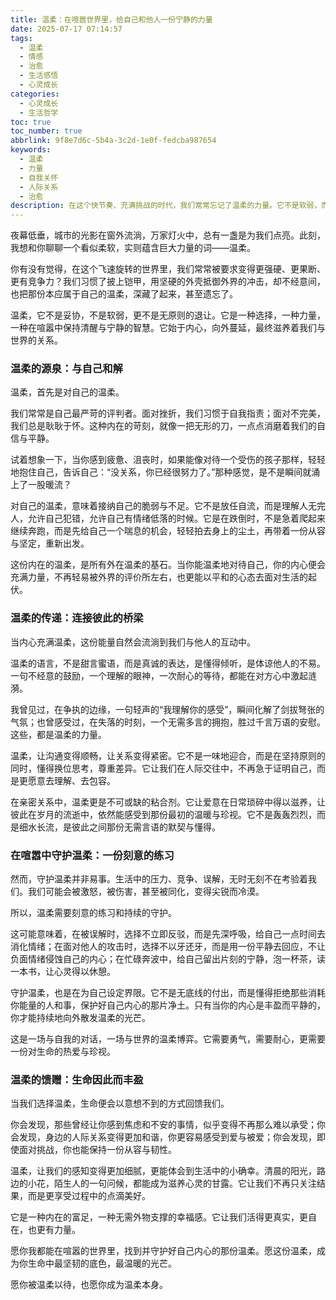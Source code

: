 ```yaml
---
title: 温柔：在喧嚣世界里，给自己和他人一份宁静的力量
date: 2025-07-17 07:14:57
tags:
  - 温柔
  - 情感
  - 治愈
  - 生活感悟
  - 心灵成长
categories:
  - 心灵成长
  - 生活哲学
toc: true
toc_number: true
abbrlink: 9f8e7d6c-5b4a-3c2d-1e0f-fedcba987654
keywords:
  - 温柔
  - 力量
  - 自我关怀
  - 人际关系
  - 治愈
description: 在这个快节奏、充满挑战的时代，我们常常忘记了温柔的力量。它不是软弱，而是内心深处最坚韧的底色，是连接彼此、治愈伤痛的桥梁。本文将带你探索温柔的真谛，感受它如何滋养我们的灵魂，并学会如何在日常中守护这份珍贵的品质，让生命因此而丰盈。
---
```


夜幕低垂，城市的光影在窗外流淌，万家灯火中，总有一盏是为我们点亮。此刻，我想和你聊聊一个看似柔软，实则蕴含巨大力量的词——温柔。

你有没有觉得，在这个飞速旋转的世界里，我们常常被要求变得更强硬、更果断、更有竞争力？我们习惯了披上铠甲，用坚硬的外壳抵御外界的冲击，却不经意间，也把那份本应属于自己的温柔，深藏了起来，甚至遗忘了。

温柔，它不是妥协，不是软弱，更不是无原则的退让。它是一种选择，一种力量，一种在喧嚣中保持清醒与宁静的智慧。它始于内心，向外蔓延，最终滋养着我们与世界的关系。

### 温柔的源泉：与自己和解

温柔，首先是对自己的温柔。

我们常常是自己最严苛的评判者。面对挫折，我们习惯于自我指责；面对不完美，我们总是耿耿于怀。这种内在的苛刻，就像一把无形的刀，一点点消磨着我们的自信与平静。

试着想象一下，当你感到疲惫、沮丧时，如果能像对待一个受伤的孩子那样，轻轻地抱住自己，告诉自己：“没关系，你已经很努力了。”那种感觉，是不是瞬间就涌上了一股暖流？

对自己的温柔，意味着接纳自己的脆弱与不足。它不是放任自流，而是理解人无完人，允许自己犯错，允许自己有情绪低落的时候。它是在跌倒时，不是急着爬起来继续奔跑，而是先给自己一个喘息的机会，轻轻拍去身上的尘土，再带着一份从容与坚定，重新出发。

这份内在的温柔，是所有外在温柔的基石。当你能温柔地对待自己，你的内心便会充满力量，不再轻易被外界的评价所左右，也更能以平和的心态去面对生活的起伏。

### 温柔的传递：连接彼此的桥梁

当内心充满温柔，这份能量自然会流淌到我们与他人的互动中。

温柔的语言，不是甜言蜜语，而是真诚的表达，是懂得倾听，是体谅他人的不易。一句不经意的鼓励，一个理解的眼神，一次耐心的等待，都能在对方心中激起涟漪。

我曾见过，在争执的边缘，一句轻声的“我理解你的感受”，瞬间化解了剑拔弩张的气氛；也曾感受过，在失落的时刻，一个无需多言的拥抱，胜过千言万语的安慰。这些，都是温柔的力量。

温柔，让沟通变得顺畅，让关系变得紧密。它不是一味地迎合，而是在坚持原则的同时，懂得换位思考，尊重差异。它让我们在人际交往中，不再急于证明自己，而是更愿意去理解、去包容。

在亲密关系中，温柔更是不可或缺的粘合剂。它让爱意在日常琐碎中得以滋养，让彼此在岁月的流逝中，依然能感受到那份最初的温暖与珍视。它不是轰轰烈烈，而是细水长流，是彼此之间那份无需言语的默契与懂得。

### 在喧嚣中守护温柔：一份刻意的练习

然而，守护温柔并非易事。生活中的压力、竞争、误解，无时无刻不在考验着我们。我们可能会被激怒，被伤害，甚至被同化，变得尖锐而冷漠。

所以，温柔需要刻意的练习和持续的守护。

这可能意味着，在被误解时，选择不立即反驳，而是先深呼吸，给自己一点时间去消化情绪；在面对他人的攻击时，选择不以牙还牙，而是用一份平静去回应，不让负面情绪侵蚀自己的内心；在忙碌奔波中，给自己留出片刻的宁静，泡一杯茶，读一本书，让心灵得以休憩。

守护温柔，也是在为自己设定界限。它不是无底线的付出，而是懂得拒绝那些消耗你能量的人和事，保护好自己内心的那片净土。只有当你的内心是丰盈而平静的，你才能持续地向外散发温柔的光芒。

这是一场与自我的对话，一场与世界的温柔博弈。它需要勇气，需要耐心，更需要一份对生命的热爱与珍视。

### 温柔的馈赠：生命因此而丰盈

当我们选择温柔，生命便会以意想不到的方式回馈我们。

你会发现，那些曾经让你感到焦虑和不安的事情，似乎变得不再那么难以承受；你会发现，身边的人际关系变得更加和谐，你更容易感受到爱与被爱；你会发现，即使面对挑战，你也能保持一份从容与韧性。

温柔，让我们的感知变得更加细腻，更能体会到生活中的小确幸。清晨的阳光，路边的小花，陌生人的一句问候，都能成为滋养心灵的甘露。它让我们不再只关注结果，而是更享受过程中的点滴美好。

它是一种内在的富足，一种无需外物支撑的幸福感。它让我们活得更真实，更自在，也更有力量。

愿你我都能在喧嚣的世界里，找到并守护好自己内心的那份温柔。愿这份温柔，成为你生命中最坚韧的底色，最温暖的光芒。

愿你被温柔以待，也愿你成为温柔本身。